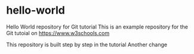 # hello-world
Hello World repository for Git tutorial
This is an example repository for the Git tutoial on https://www.w3schools.com

This repository is built step by step in the tutorial
Another change
